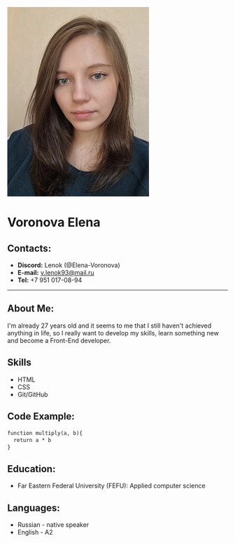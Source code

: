![foto](img.jpg "Фото")
# Voronova Elena
## Contacts:
* **Discord:** Lenok (@Elena-Voronova)
* **E-mail:** v.lenok93@mail.ru
* **Tel:** +7 951 017-08-94

*****

## About Me:
I'm already 27 years old and it seems to me that I still haven't achieved anything in life, so I really want to develop my skills, learn something new and become a Front-End developer.

## Skills
* HTML
* CSS
* Git/GitHub

## Code Example:
```
function multiply(a, b){
  return a * b
}
```

## Education:
* Far Eastern Federal University (FEFU): Аpplied computer science

## Languages:
* Russian - native speaker
* English - A2